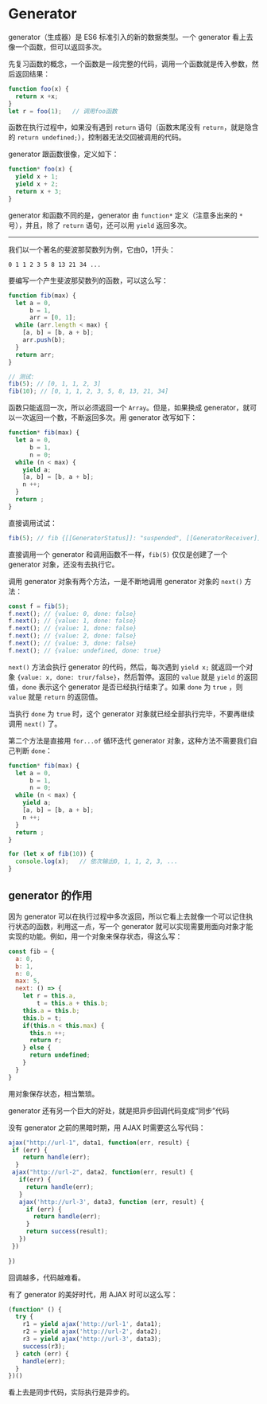 # Generator

generator（生成器）是 ES6 标准引入的新的数据类型。一个 generator 看上去像一个函数，但可以返回多次。

先复习函数的概念，一个函数是一段完整的代码，调用一个函数就是传入参数，然后返回结果：

```js
function foo(x) {
  return x +x;
}
let r = foo(1);   // 调用foo函数
```

函数在执行过程中，如果没有遇到 `return` 语句（函数末尾没有 `return`，就是隐含的 `return undefined;`），控制器无法交回被调用的代码。

generator 跟函数很像，定义如下：

```js
function* foo(x) {
  yield x + 1;
  yield x + 2;
  return x + 3;
}
```

generator 和函数不同的是，generator 由 `function*` 定义（注意多出来的 `*` 号），并且，除了 `return` 语句，还可以用 `yield` 返回多次。

---

我们以一个著名的斐波那契数列为例，它由0，1开头：

```
0 1 1 2 3 5 8 13 21 34 ...
```

要编写一个产生斐波那契数列的函数，可以这么写：

```js
function fib(max) {
  let a = 0,
      b = 1,
      arr = [0, 1];
  while (arr.length < max) {
    [a, b] = [b, a + b];
    arr.push(b);
  }
  return arr;
}

// 测试:
fib(5); // [0, 1, 1, 2, 3]
fib(10); // [0, 1, 1, 2, 3, 5, 8, 13, 21, 34]
```

函数只能返回一次，所以必须返回一个 `Array`。但是，如果换成 generator，就可以一次返回一个数，不断返回多次。用 generator 改写如下：

```js
function* fib(max) {
  let a = 0,
      b = 1,
      n = 0;
  while (n < max) {
    yield a;
    [a, b] = [b, a + b];
    n ++;
  } 
  return ;
}
```

直接调用试试：

```js
fib(5); // fib {[[GeneratorStatus]]: "suspended", [[GeneratorReceiver]]: Window}
```

直接调用一个 generator 和调用函数不一样，`fib(5)` 仅仅是创建了一个 generator 对象，还没有去执行它。

调用 generator 对象有两个方法，一是不断地调用 generator 对象的 `next()` 方法：

```js
const f = fib(5);
f.next(); // {value: 0, done: false}
f.next(); // {value: 1, done: false}
f.next(); // {value: 1, done: false}
f.next(); // {value: 2, done: false}
f.next(); // {value: 3, done: false}
f.next(); // {value: undefined, done: true}
```

`next()` 方法会执行 generator 的代码，然后，每次遇到 `yield x;` 就返回一个对象 `{value: x, done: trur/false}`，然后暂停。返回的 `value` 就是 `yield` 的返回值，`done` 表示这个 generator 是否已经执行结束了。如果 `done` 为 `true` ，则 `value` 就是 `return` 的返回值。

当执行 `done` 为 `true` 时，这个 generator 对象就已经全部执行完毕，不要再继续调用 `next()` 了。

第二个方法是直接用 `for...of` 循环迭代 generator 对象，这种方法不需要我们自己判断 `done`：

```js
function* fib(max) {
  let a = 0,
      b = 1,
      n = 0;
  while (n < max) {
    yield a;
    [a, b] = [b, a + b];
    n ++;
  } 
  return ;
}

for (let x of fib(10)) {
  console.log(x);   // 依次输出0, 1, 1, 2, 3, ...
} 
```

## generator 的作用

因为 generator 可以在执行过程中多次返回，所以它看上去就像一个可以记住执行状态的函数，利用这一点，写一个 generator 就可以实现需要用面向对象才能实现的功能。例如，用一个对象来保存状态，得这么写：

```js
const fib = {
  a: 0,
  b: 1,
  n: 0,
  max: 5,
  next: () => {
    let r = this.a,
        t = this.a + this.b;
    this.a = this.b;
    this.b = t;
    if(this.n < this.max) {
      this.n ++;
      return r;
    } else {
      return undefined;
    }
  }
}
```

用对象保存状态，相当繁琐。

generator 还有另一个巨大的好处，就是把异步回调代码变成“同步”代码

没有 generator 之前的黑暗时期，用 AJAX 时需要这么写代码：

```js
ajax("http://url-1", data1, function(err, result) {
 if (err) {
    return handle(err);
  }
 ajax("http://url-2", data2, function(err, result) {
   if(err) {
     return handle(err);
   }
   ajax('http://url-3', data3, function (err, result) {
     if (err) {
       return handle(err);
     }
     return success(result);
   })
 })
   
})
```

回调越多，代码越难看。

有了 generator 的美好时代，用 AJAX 时可以这么写：

```js
(function* () {
  try {
    r1 = yield ajax('http://url-1', data1);
    r2 = yield ajax('http://url-2', data2);
    r3 = yield ajax('http://url-3', data3);
    success(r3);
  } catch (err) {
    handle(err);
  }
})()
```

看上去是同步代码，实际执行是异步的。


